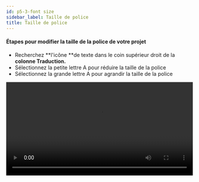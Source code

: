 ```yaml
---
id: p5-3-font size
sidebar_label: Taille de police
title: Taille de police
---
```


#### Étapes pour modifier la taille de la police de votre projet

- Recherchez **l'icône **de texte dans le coin supérieur droit de la **colonne Traduction.**
- Sélectionnez la petite lettre A pour réduire la taille de la police
- Sélectionnez la grande lettre A pour agrandir la taille de la police

<video controls src="/0.5.3/en_fontsize.mov" width="100%" type="video/mov"></video>
